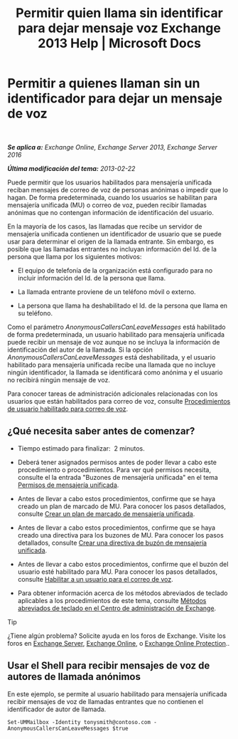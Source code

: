﻿---
title: 'Permitir quien llama sin identificar para dejar mensaje voz Exchange 2013 Help | Microsoft Docs'
TOCTitle: Permitir a quienes llaman sin un identificador para dejar un mensaje de voz
ms:assetid: 51367d98-e17c-4bcf-8b14-208bd1ac3af0
ms:mtpsurl: https://technet.microsoft.com/es-es/library/Bb232040(v=EXCHG.150)
ms:contentKeyID: 49895623
ms.date: 05/22/2018
mtps_version: v=EXCHG.150
ms.translationtype: MT
---

# Permitir a quienes llaman sin un identificador para dejar un mensaje de voz

 

_**Se aplica a:** Exchange Online, Exchange Server 2013, Exchange Server 2016_

_**Última modificación del tema:** 2013-02-22_

Puede permitir que los usuarios habilitados para mensajería unificada reciban mensajes de correo de voz de personas anónimas o impedir que lo hagan. De forma predeterminada, cuando los usuarios se habilitan para mensajería unificada (MU) o correo de voz, pueden recibir llamadas anónimas que no contengan información de identificación del usuario.

En la mayoría de los casos, las llamadas que recibe un servidor de mensajería unificada contienen un identificador de usuario que se puede usar para determinar el origen de la llamada entrante. Sin embargo, es posible que las llamadas entrantes no incluyan información del Id. de la persona que llama por los siguientes motivos:

  - El equipo de telefonía de la organización está configurado para no incluir información del Id. de la persona que llama.

  - La llamada entrante proviene de un teléfono móvil o externo.

  - La persona que llama ha deshabilitado el Id. de la persona que llama en su teléfono.

Como el parámetro *AnonymousCallersCanLeaveMessages* está habilitado de forma predeterminada, un usuario habilitado para mensajería unificada puede recibir un mensaje de voz aunque no se incluya la información de identificación del autor de la llamada. Si la opción *AnonymousCallersCanLeaveMessages* está deshabilitada, y el usuario habilitado para mensajería unificada recibe una llamada que no incluye ningún identificador, la llamada se identificará como anónima y el usuario no recibirá ningún mensaje de voz.

Para conocer tareas de administración adicionales relacionadas con los usuarios que están habilitados para correo de voz, consulte [Procedimientos de usuario habilitado para correo de voz](voice-mail-enabled-user-procedures-exchange-2013-help.md).

## ¿Qué necesita saber antes de comenzar?

  - Tiempo estimado para finalizar:  2 minutos.

  - Deberá tener asignados permisos antes de poder llevar a cabo este procedimiento o procedimientos. Para ver qué permisos necesita, consulte el la entrada "Buzones de mensajería unificada" en el tema [Permisos de mensajería unificada](unified-messaging-permissions-exchange-2013-help.md).

  - Antes de llevar a cabo estos procedimientos, confirme que se haya creado un plan de marcado de MU. Para conocer los pasos detallados, consulte [Crear un plan de marcado de mensajería unificada](create-a-um-dial-plan-exchange-2013-help.md).

  - Antes de llevar a cabo estos procedimientos, confirme que se haya creado una directiva para los buzones de MU. Para conocer los pasos detallados, consulte [Crear una directiva de buzón de mensajería unificada](create-a-um-mailbox-policy-exchange-2013-help.md).

  - Antes de llevar a cabo estos procedimientos, confirme que el buzón del usuario esté habilitado para MU. Para conocer los pasos detallados, consulte [Habilitar a un usuario para el correo de voz](enable-a-user-for-voice-mail-exchange-2013-help.md).

  - Para obtener información acerca de los métodos abreviados de teclado aplicables a los procedimientos de este tema, consulte [Métodos abreviados de teclado en el Centro de administración de Exchange](keyboard-shortcuts-in-the-exchange-admin-center-exchange-online-protection-help.md).


> [!TIP]
> ¿Tiene algún problema? Solicite ayuda en los foros de Exchange. Visite los foros en <A href="https://go.microsoft.com/fwlink/p/?linkid=60612">Exchange Server</A>, <A href="https://go.microsoft.com/fwlink/p/?linkid=267542">Exchange Online</A>, o <A href="https://go.microsoft.com/fwlink/p/?linkid=285351">Exchange Online Protection</A>..



## Usar el Shell para recibir mensajes de voz de autores de llamada anónimos

En este ejemplo, se permite al usuario habilitado para mensajería unificada recibir mensajes de voz de llamadas entrantes que no contienen el identificador de autor de llamada.

    Set-UMMailbox -Identity tonysmith@contoso.com -AnonymousCallersCanLeaveMessages $true


